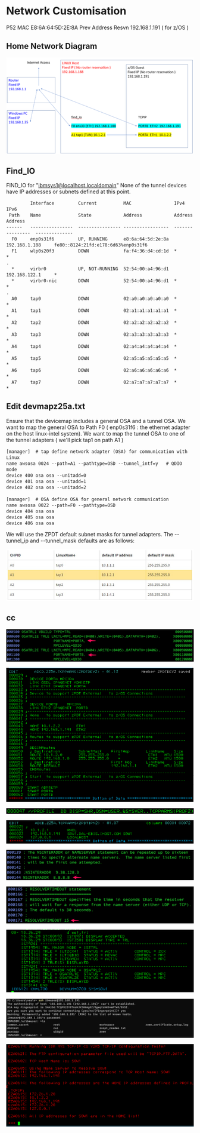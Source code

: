 # Network Customisation

P52 MAC
E8:6A:64:5D:2E:8A
Prev Address Resvn 192.168.1.191 ( for z/OS )

## Home Network Diagram

![n01](images/network01.png)

## Find_IO

   
FIND_IO for "ibmsys1@localhost.localdomain" 
None of the tunnel devices have IP addresses or subnets defined at this point.


```                                                                                                
         Interface         Current          MAC                IPv4              IPv6           
 Path    Name              State            Address            Address           Address        
------   ----------------  ---------------- -----------------  ----------------  -------------- 
  F0     enp0s31f6         UP, RUNNING      e8:6a:64:5d:2e:8a  192.168.1.188     fe80::8124:21fd:e178:6d63%enp0s31f6  
  F1     wlp0s20f3         DOWN             fa:f4:36:d4:cd:1d  *                 *               
. 
  *      virbr0            UP, NOT-RUNNING  52:54:00:a4:96:d1  192.168.122.1     *               
  *      virbr0-nic        DOWN             52:54:00:a4:96:d1  *                 *               
. 
  A0     tap0              DOWN             02:a0:a0:a0:a0:a0  *                 *               
  A1     tap1              DOWN             02:a1:a1:a1:a1:a1  *                 *               
  A2     tap2              DOWN             02:a2:a2:a2:a2:a2  *                 *               
  A3     tap3              DOWN             02:a3:a3:a3:a3:a3  *                 *               
  A4     tap4              DOWN             02:a4:a4:a4:a4:a4  *                 *               
  A5     tap5              DOWN             02:a5:a5:a5:a5:a5  *                 *               
  A6     tap6              DOWN             02:a6:a6:a6:a6:a6  *                 *               
  A7     tap7              DOWN             02:a7:a7:a7:a7:a7  *                 *
```  
  
## Edit devmapz25a.txt

Ensure that the devicemap includes a general OSA and a tunnel OSA.
We want to map the general OSA to Path F0 ( enp0s31f6 : the ethernet adapter on the host linux-intel system).
We want to map the tunnel OSA to one of the tunnel adapters ( we'll pick tap1 on path A1 )
```
[manager]  # tap define network adapter (OSA) for communication with Linux
name awsosa 0024 --path=A1 --pathtype=OSD --tunnel_intf=y   # QDIO mode
device 400 osa osa --unitadd=0
device 401 osa osa --unitadd=1
device 402 osa osa --unitadd=2

[manager]  # OSA define OSA for general network communication
name awsosa 0022 --path=F0 --pathtype=OSD
device 404 osa osa
device 405 osa osa
device 406 osa osa
```

We will use the ZPDT default subnet masks for tunnel adapters.
The --tunnel_ip and --tunnel_mask defaults are as follows: 

![masks](images/masks.jpg)


## cc

![n02](images/network02.png)


![n03](images/network03.png)


![n04](images/network04.png)


![n05](images/network05.png)


![n06](images/network06.png)


![n07](images/network07.png)


![n08](images/network08.png)


![n08](images/network09.png)


![n10](images/network10.png)


